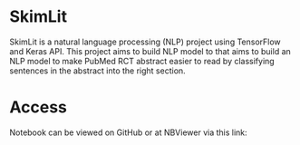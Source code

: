 # SkimLit
SkimLit is a natural language processing (NLP) project using TensorFlow and Keras API. This project aims to build NLP model to that aims to build an NLP model to make PubMed RCT abstract easier to read by classifying sentences in the abstract into the right section.

# Access
Notebook can be viewed on GitHub or at NBViewer via this link: 
